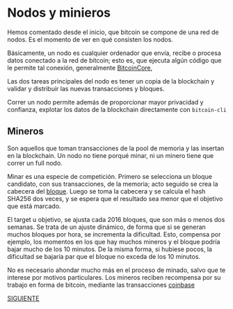 # Nodos y minieros

Hemos comentado desde el inicio, que bitcoin se compone de una red de nodos. Es el momento de ver en qué consisten los nodos.

Básicamente, un nodo es cualquier ordenador que envía, recibe o procesa datos conectado a la red de bitcoin; esto es, que ejecuta algún código que le permite tal conexión, generalmente [BitcoinCore](https://bitcoin.org/es/descargar),

Las dos tareas principales del nodo es tener un copia de la blockchain y validar y distribuir las nuevas transacciones y bloques. 

Correr un nodo permite además de proporcionar mayor privacidad y confianza, explotar los datos de la blockchain directamente con `bitcoin-cli`


## Mineros
Son aquellos que toman transacciones de la pool de memoria y las insertan en la blockchain. Un nodo no tiene porqué minar, ni un minero tiene que correr un full nodo.

Minar es una especie de competición. Primero se selecciona un bloque candidato, con sus transacciones, de la memoria; acto seguido se crea la cabecera del [bloque](/data/bloque.md). Luego se toma la cabecera y se calcula el hash SHA256 dos veces, y se espera que el resultado sea menor que el objetivo que está marcado.

El target u objetivo, se ajusta cada 2016 bloques, que son más o menos dos semanas. Se trata de un ajuste dinámico, de forma que si se generan muchos bloques por hora, se incrementa la dificultad. Esto, compensa por ejemplo, los momentos en los que hay muchos mineros y el bloque podría bajar mucho de los 10 minutos. De la misma forma, si hubiese pocos, la dificultad se bajaría par que el bloque no exceda de los 10 minutos.

No es necesario ahondar mucho más en el proceso de minado, salvo que te interese por motivos particulares. Los mineros reciben recompensa por su trabajo en forma de bitcoin, mediante las transacciones [coinbase](/data/coinbasetx.md)

[SIGUIENTE](/data/bloque.md)